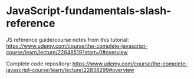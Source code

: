 # JavaScript-fundamentals-slash-reference
JS reference guide/course notes from this tutorial: https://www.udemy.com/course/the-complete-javascript-course/learn/lecture/22648519?start=0#overview

Complete code repository:
https://www.udemy.com/course/the-complete-javascript-course/learn/lecture/22838299#overview